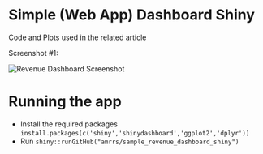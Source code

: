 # Simple (Web App) Dashboard Shiny
Code and Plots used in the related article

Screenshot #1:

![Revenue Dashboard Screenshot](revenue-dash-screenshot.PNG)

# Running the app

* Install the required packages `install.packages(c('shiny','shinydashboard','ggplot2','dplyr'))`
* Run `shiny::runGitHub("amrrs/sample_revenue_dashboard_shiny")`
